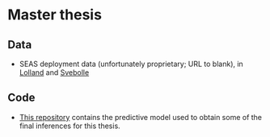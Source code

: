# Master thesis 

## Data

- SEAS deployment data (unfortunately proprietary; URL to blank), in [Lolland](https://blank.org/) and [Svebolle](https://blank.org/) 

## Code

- [This repository](https://github.com/antelk/lora-time-series) contains the predictive model used to obtain some of the final inferences for this thesis.



